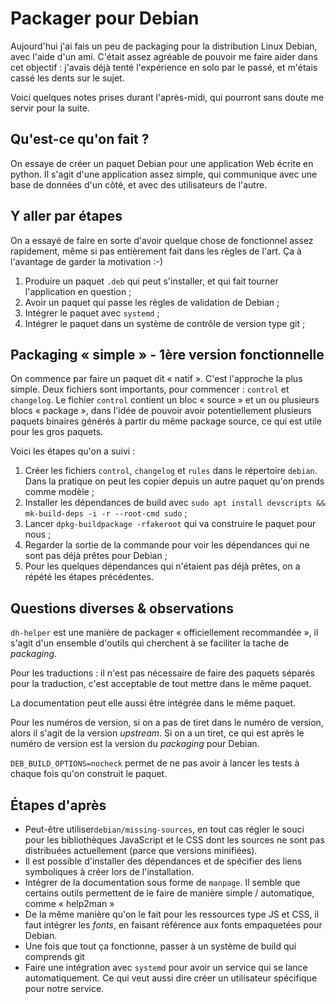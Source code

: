 # Packager pour Debian

Aujourd'hui j'ai fais un peu de packaging pour la distribution Linux Debian, avec l'aide d'un ami. C'était assez agréable de pouvoir me faire aider dans cet objectif : j'avais déjà tenté l'expérience en solo par le passé, et m'étais cassé les dents sur le sujet.

Voici quelques notes prises durant l'après-midi, qui pourront sans doute me servir pour la suite.

## Qu'est-ce qu'on fait ?

On essaye de créer un paquet Debian pour une application Web écrite en python. Il s'agit d'une application assez simple, qui communique avec une base de données d'un côté, et avec des utilisateurs de l'autre.

## Y aller par étapes

On a essayé de faire en sorte d'avoir quelque chose de fonctionnel assez rapidement, même si pas entièrement fait dans les règles de l'art. Ça à l'avantage de garder la motivation :-)

1. Produire un paquet `.deb` qui peut s'installer, et qui fait tourner l'application en question ;
2. Avoir un paquet qui passe les règles de validation de Debian ;
3. Intégrer le paquet avec `systemd` ;
4. Intégrer le paquet dans un système de contrôle de version type git ;

## Packaging « simple » - 1ère version fonctionnelle

On commence par faire un paquet  dit « natif ». C'est l'approche la plus simple. 
Deux fichiers sont importants, pour commencer : ``control`` et ``changelog``. Le fichier ``control`` contient un bloc « source » et un ou plusieurs blocs « package », dans l'idée de pouvoir avoir potentiellement plusieurs paquets binaires générés à partir du même package source, ce qui est utile pour les gros paquets.

Voici les étapes qu'on a suivi :

1. Créer les fichiers ``control``, ``changelog`` et ``rules`` dans le répertoire `debian`. Dans la pratique on peut les copier depuis un autre paquet qu'on prends comme modèle ;
2. Installer les dépendances de build avec ``sudo apt install devscripts && mk-build-deps -i -r --root-cmd sudo`` ;
3. Lancer ``dpkg-buildpackage -rfakeroot`` qui va construire le paquet pour nous ;
4. Regarder la sortie de la commande pour voir les dépendances qui ne sont pas déjà prêtes pour Debian ;
5. Pour les quelques dépendances qui n'étaient pas déjà prêtes, on a répété les étapes précédentes.

## Questions diverses & observations

`dh-helper` est une manière de packager « officiellement recommandée », il s'agit d'un ensemble d'outils qui cherchent à se faciliter la tache de *packaging*.

Pour les traductions : il n'est pas nécessaire de faire des paquets séparés pour la traduction, c'est acceptable de tout mettre dans le même paquet.

La documentation peut elle aussi être intégrée dans le même paquet.

Pour les numéros de version, si on a pas de tiret dans le numéro de version, alors il s'agit de la version *upstream*. Si on a un tiret, ce qui est après le numéro de version est la version du *packaging* pour Debian.

`DEB_BUILD_OPTIONS=nocheck` permet de ne pas avoir à lancer les tests à chaque fois qu'on construit le paquet.

## Étapes d'après

- Peut-être utiliser`debian/missing-sources`, en tout cas régler le souci pour les bibliothèques JavaScript et le CSS dont les sources ne sont pas distribuées actuellement (parce que versions minifiées).
- Il est possible d'installer des dépendances et de spécifier des liens symboliques à créer lors de l'installation.
- Intégrer de la documentation sous forme de `manpage`. Il semble que certains outils permettent de le faire de manière simple / automatique, comme « help2man »
- De la même manière qu'on le fait pour les ressources type JS et CSS, il faut intégrer les *fonts*, en faisant référence aux fonts empaquetées pour Debian. 
- Une fois que tout ça fonctionne, passer à un système de build qui comprends git
- Faire une intégration avec `systemd` pour avoir un service qui se lance automatiquement. Ce qui veut aussi dire créer un utilisateur spécifique pour notre service.